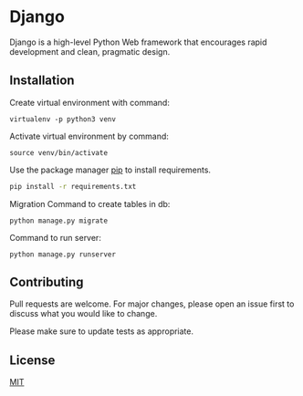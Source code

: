 # Django

Django is a high-level Python Web framework that encourages rapid development and clean, pragmatic design.

## Installation

Create virtual environment with command:
```
virtualenv -p python3 venv
```
Activate virtual environment by command:
```
source venv/bin/activate
```

Use the package manager [pip](https://pip.pypa.io/en/stable/) to install requirements.

```bash
pip install -r requirements.txt
```
Migration Command to create tables in db:
```
python manage.py migrate
```
Command to run server:
```
python manage.py runserver
```



## Contributing
Pull requests are welcome. For major changes, please open an issue first to discuss what you would like to change.

Please make sure to update tests as appropriate.

## License
[MIT](https://choosealicense.com/licenses/mit/)